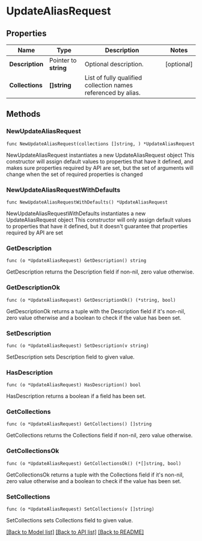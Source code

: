 # UpdateAliasRequest

## Properties

Name | Type | Description | Notes
------------ | ------------- | ------------- | -------------
**Description** | Pointer to **string** | Optional description. | [optional] 
**Collections** | **[]string** | List of fully qualified collection names referenced by alias. | 

## Methods

### NewUpdateAliasRequest

`func NewUpdateAliasRequest(collections []string, ) *UpdateAliasRequest`

NewUpdateAliasRequest instantiates a new UpdateAliasRequest object
This constructor will assign default values to properties that have it defined,
and makes sure properties required by API are set, but the set of arguments
will change when the set of required properties is changed

### NewUpdateAliasRequestWithDefaults

`func NewUpdateAliasRequestWithDefaults() *UpdateAliasRequest`

NewUpdateAliasRequestWithDefaults instantiates a new UpdateAliasRequest object
This constructor will only assign default values to properties that have it defined,
but it doesn't guarantee that properties required by API are set

### GetDescription

`func (o *UpdateAliasRequest) GetDescription() string`

GetDescription returns the Description field if non-nil, zero value otherwise.

### GetDescriptionOk

`func (o *UpdateAliasRequest) GetDescriptionOk() (*string, bool)`

GetDescriptionOk returns a tuple with the Description field if it's non-nil, zero value otherwise
and a boolean to check if the value has been set.

### SetDescription

`func (o *UpdateAliasRequest) SetDescription(v string)`

SetDescription sets Description field to given value.

### HasDescription

`func (o *UpdateAliasRequest) HasDescription() bool`

HasDescription returns a boolean if a field has been set.

### GetCollections

`func (o *UpdateAliasRequest) GetCollections() []string`

GetCollections returns the Collections field if non-nil, zero value otherwise.

### GetCollectionsOk

`func (o *UpdateAliasRequest) GetCollectionsOk() (*[]string, bool)`

GetCollectionsOk returns a tuple with the Collections field if it's non-nil, zero value otherwise
and a boolean to check if the value has been set.

### SetCollections

`func (o *UpdateAliasRequest) SetCollections(v []string)`

SetCollections sets Collections field to given value.



[[Back to Model list]](../README.md#documentation-for-models) [[Back to API list]](../README.md#documentation-for-api-endpoints) [[Back to README]](../README.md)


